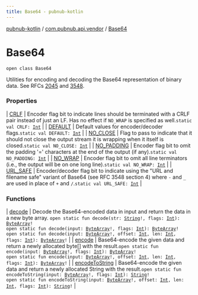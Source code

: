 ```yaml
---
title: Base64 - pubnub-kotlin
---
```


[pubnub-kotlin](../../index.html) / [com.pubnub.api.vendor](../index.html) / [Base64](./index.html)

# Base64

`open class Base64`

Utilities for encoding and decoding the Base64 representation of binary data. See RFCs [2045](http://www.ietf.org/rfc/rfc2045.txt) and [3548](http://www.ietf.org/rfc/rfc3548.txt).

### Properties

| [CRLF](-c-r-l-f.html) | Encoder flag bit to indicate lines should be terminated with a CRLF pair instead of just an LF. Has no effect if `NO_WRAP` is specified as well.`static val CRLF: `[`Int`](https://kotlinlang.org/api/latest/jvm/stdlib/kotlin/-int/index.html) |
| [DEFAULT](-d-e-f-a-u-l-t.html) | Default values for encoder/decoder flags.`static val DEFAULT: `[`Int`](https://kotlinlang.org/api/latest/jvm/stdlib/kotlin/-int/index.html) |
| [NO_CLOSE](-n-o_-c-l-o-s-e.html) | Flag to pass to indicate that it should not close the output stream it is wrapping when it itself is closed.`static val NO_CLOSE: `[`Int`](https://kotlinlang.org/api/latest/jvm/stdlib/kotlin/-int/index.html) |
| [NO_PADDING](-n-o_-p-a-d-d-i-n-g.html) | Encoder flag bit to omit the padding '=' characters at the end of the output (if any).`static val NO_PADDING: `[`Int`](https://kotlinlang.org/api/latest/jvm/stdlib/kotlin/-int/index.html) |
| [NO_WRAP](-n-o_-w-r-a-p.html) | Encoder flag bit to omit all line terminators (i.e., the output will be on one long line).`static val NO_WRAP: `[`Int`](https://kotlinlang.org/api/latest/jvm/stdlib/kotlin/-int/index.html) |
| [URL_SAFE](-u-r-l_-s-a-f-e.html) | Encoder/decoder flag bit to indicate using the "URL and filename safe" variant of Base64 (see RFC 3548 section 4) where `-` and `_` are used in place of `+` and `/`.`static val URL_SAFE: `[`Int`](https://kotlinlang.org/api/latest/jvm/stdlib/kotlin/-int/index.html) |

### Functions

| [decode](decode.html) | Decode the Base64-encoded data in input and return the data in a new byte array. `open static fun decode(str: `[`String`](https://kotlinlang.org/api/latest/jvm/stdlib/kotlin/-string/index.html)`!, flags: `[`Int`](https://kotlinlang.org/api/latest/jvm/stdlib/kotlin/-int/index.html)`): `[`ByteArray`](https://kotlinlang.org/api/latest/jvm/stdlib/kotlin/-byte-array/index.html)`!`<br>`open static fun decode(input: `[`ByteArray`](https://kotlinlang.org/api/latest/jvm/stdlib/kotlin/-byte-array/index.html)`!, flags: `[`Int`](https://kotlinlang.org/api/latest/jvm/stdlib/kotlin/-int/index.html)`): `[`ByteArray`](https://kotlinlang.org/api/latest/jvm/stdlib/kotlin/-byte-array/index.html)`!`<br>`open static fun decode(input: `[`ByteArray`](https://kotlinlang.org/api/latest/jvm/stdlib/kotlin/-byte-array/index.html)`!, offset: `[`Int`](https://kotlinlang.org/api/latest/jvm/stdlib/kotlin/-int/index.html)`, len: `[`Int`](https://kotlinlang.org/api/latest/jvm/stdlib/kotlin/-int/index.html)`, flags: `[`Int`](https://kotlinlang.org/api/latest/jvm/stdlib/kotlin/-int/index.html)`): `[`ByteArray`](https://kotlinlang.org/api/latest/jvm/stdlib/kotlin/-byte-array/index.html)`!` |
| [encode](encode.html) | Base64-encode the given data and return a newly allocated byte[] with the result.`open static fun encode(input: `[`ByteArray`](https://kotlinlang.org/api/latest/jvm/stdlib/kotlin/-byte-array/index.html)`!, flags: `[`Int`](https://kotlinlang.org/api/latest/jvm/stdlib/kotlin/-int/index.html)`): `[`ByteArray`](https://kotlinlang.org/api/latest/jvm/stdlib/kotlin/-byte-array/index.html)`!`<br>`open static fun encode(input: `[`ByteArray`](https://kotlinlang.org/api/latest/jvm/stdlib/kotlin/-byte-array/index.html)`!, offset: `[`Int`](https://kotlinlang.org/api/latest/jvm/stdlib/kotlin/-int/index.html)`, len: `[`Int`](https://kotlinlang.org/api/latest/jvm/stdlib/kotlin/-int/index.html)`, flags: `[`Int`](https://kotlinlang.org/api/latest/jvm/stdlib/kotlin/-int/index.html)`): `[`ByteArray`](https://kotlinlang.org/api/latest/jvm/stdlib/kotlin/-byte-array/index.html)`!` |
| [encodeToString](encode-to-string.html) | Base64-encode the given data and return a newly allocated String with the result.`open static fun encodeToString(input: `[`ByteArray`](https://kotlinlang.org/api/latest/jvm/stdlib/kotlin/-byte-array/index.html)`!, flags: `[`Int`](https://kotlinlang.org/api/latest/jvm/stdlib/kotlin/-int/index.html)`): `[`String`](https://kotlinlang.org/api/latest/jvm/stdlib/kotlin/-string/index.html)`!`<br>`open static fun encodeToString(input: `[`ByteArray`](https://kotlinlang.org/api/latest/jvm/stdlib/kotlin/-byte-array/index.html)`!, offset: `[`Int`](https://kotlinlang.org/api/latest/jvm/stdlib/kotlin/-int/index.html)`, len: `[`Int`](https://kotlinlang.org/api/latest/jvm/stdlib/kotlin/-int/index.html)`, flags: `[`Int`](https://kotlinlang.org/api/latest/jvm/stdlib/kotlin/-int/index.html)`): `[`String`](https://kotlinlang.org/api/latest/jvm/stdlib/kotlin/-string/index.html)`!` |

